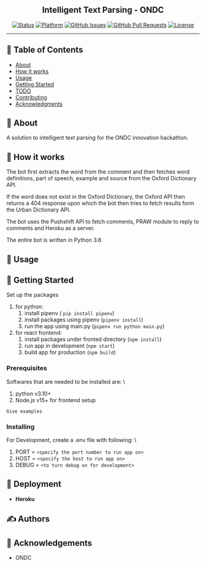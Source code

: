 <p align="center">
</p>

<h2 align="center">Intelligent Text Parsing - ONDC</h2>

<div align="center">

[![Status](https://img.shields.io/badge/status-active-success.svg)]()
[![Platform](https://img.shields.io/badge/platform-reddit-orange.svg)](https://www.reddit.com/user/Wordbook_Bot)
[![GitHub Issues](https://img.shields.io/github/issues/kylelobo/The-Documentation-Compendium.svg)](https://github.com/kylelobo/The-Documentation-Compendium/issues)
[![GitHub Pull Requests](https://img.shields.io/github/issues-pr/kylelobo/The-Documentation-Compendium.svg)](https://github.com/kylelobo/The-Documentation-Compendium/pulls)
[![License](https://img.shields.io/badge/license-MIT-blue.svg)](/LICENSE)

</div>

---

## 📝 Table of Contents

- [About](#about)
- [How it works](#working)
- [Usage](#usage)
- [Getting Started](#getting_started)
- [TODO](../TODO.md)
- [Contributing](../CONTRIBUTING.md)
- [Acknowledgments](#acknowledgement)

## 🧐 About <a name = "about"></a>

A solution to intelligent text parsing for the ONDC innovation hackathon.

## 💭 How it works <a name = "working"></a>

The bot first extracts the word from the comment and then fetches word definitions, part of speech, example and source from the Oxford Dictionary API.

If the word does not exist in the Oxford Dictionary, the Oxford API then returns a 404 response upon which the bot then tries to fetch results form the Urban Dictionary API.

The bot uses the Pushshift API to fetch comments, PRAW module to reply to comments and Heroku as a server.

The entire bot is written in Python 3.6

## 🎈 Usage <a name = "usage"></a>

## 🏁 Getting Started <a name = "getting_started"></a>

Set up the packages

1. for python:
   1. install pipenv ( `pip install pipenv`)
   2. install packages using pipenv (`pipenv install`)
   3. run the app using main.py (`pipenv run python main.py`)
2. for react frontend:
   1. install packages under fronted directory (`npm install`)
   2. run app in development (`npm start`)
   3. build app for production (`npm build`)

### Prerequisites

Softwares that are needed to be installed are: \

1. python v3.10+
2. Node.js v15+ for frontend setup

```
Give examples
```

### Installing

For Development, create a .env file with following: \

1. PORT = `<specify the port number to run app on>`
2. HOST = `<specify the host to run app on>`
3. DEBUG = `<to turn debug on for development>`

## 🚀 Deployment <a name = "deployment"></a>

- **Heroku**

## ✍️ Authors <a name = "authors"></a>

## 🎉 Acknowledgements <a name = "acknowledgement"></a>

- ONDC
